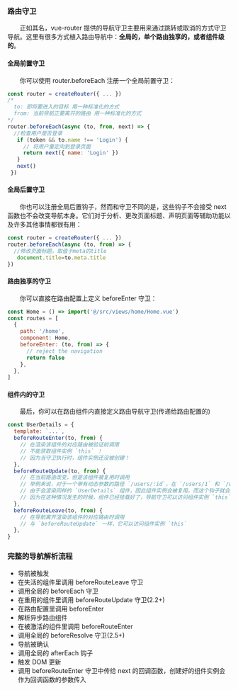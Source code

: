 ### 路由守卫
&emsp;&emsp;正如其名，vue-router 提供的导航守卫主要用来通过跳转或取消的方式守卫导航。这里有很多方式植入路由导航中：**全局的，单个路由独享的，或者组件级的**。
#### 全局前置守卫
&emsp;&emsp;你可以使用 router.beforeEach 注册一个全局前置守卫：
```js
const router = createRouter({ ... })
/* 
  to: 即将要进入的目标 用一种标准化的方式
  from: 当前导航正要离开的路由 用一种标准化的方式
*/
router.beforeEach(async (to, from, next) => {
  //检查用户是否登录
   if (token && to.name !== 'Login') {
     // 将用户重定向到登录页面
     return next({ name: 'Login' })
   }
   next()
 })
```
#### 全局后置守卫
&emsp;&emsp;你也可以注册全局后置钩子，然而和守卫不同的是，这些钩子不会接受 next 函数也不会改变导航本身。它们对于分析、更改页面标题、声明页面等辅助功能以及许多其他事情都很有用：
```js
const router = createRouter({ ... })
router.beforeEach(async (to, from) => {
  //修改页面标题，取值于meta的title
   document.title=to.meta.title
})
```
#### 路由独享的守卫
&emsp;&emsp;你可以直接在路由配置上定义 beforeEnter 守卫：
```js
const Home = () => import('@/src/views/home/Home.vue')
const routes = [
  {
    path: '/home',
    component: Home,
    beforeEnter: (to, from) => {
      // reject the navigation
      return false
    },
  },
]
```
#### 组件内的守卫
&emsp;&emsp;最后，你可以在路由组件内直接定义路由导航守卫(传递给路由配置的)
```js
const UserDetails = {
  template: `...`,
  beforeRouteEnter(to, from) {
    // 在渲染该组件的对应路由被验证前调用
    // 不能获取组件实例 `this` ！
    // 因为当守卫执行时，组件实例还没被创建！
  },
  beforeRouteUpdate(to, from) {
    // 在当前路由改变，但是该组件被复用时调用
    // 举例来说，对于一个带有动态参数的路径 `/users/:id`，在 `/users/1` 和 `/users/2` 之间跳转的时候，
    // 由于会渲染同样的 `UserDetails` 组件，因此组件实例会被复用。而这个钩子就会在这个情况下被调用。
    // 因为在这种情况发生的时候，组件已经挂载好了，导航守卫可以访问组件实例 `this`
  },
  beforeRouteLeave(to, from) {
    // 在导航离开渲染该组件的对应路由时调用
    // 与 `beforeRouteUpdate` 一样，它可以访问组件实例 `this`
  },
}
```
### 完整的导航解析流程
+ 导航被触发
+ 在失活的组件里调用 beforeRouteLeave 守卫
+ 调用全局的 beforeEach 守卫
+ 在重用的组件里调用 beforeRouteUpdate 守卫(2.2+)
+ 在路由配置里调用 beforeEnter
+ 解析异步路由组件
+ 在被激活的组件里调用 beforeRouteEnter
+ 调用全局的 beforeResolve 守卫(2.5+)
+ 导航被确认
+ 调用全局的 afterEach 钩子
+ 触发 DOM 更新
+ 调用 beforeRouteEnter 守卫中传给 next 的回调函数，创建好的组件实例会作为回调函数的参数传入